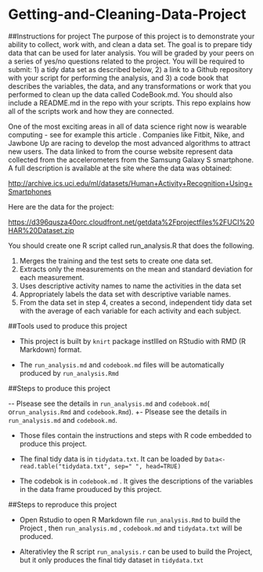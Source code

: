 Getting-and-Cleaning-Data-Project
 =================================
 ##Instructions for project
 The purpose of this project is to demonstrate your ability to collect, work with, and clean a data set. The goal is to prepare tidy data that can be used for later analysis. You will be graded by your peers on a series of yes/no questions related to the project. You will be required to submit: 1) a tidy data set as described below, 2) a link to a Github repository with your script for performing the analysis, and 3) a code book that describes the variables, the data, and any transformations or work that you performed to clean up the data called CodeBook.md. You should also include a README.md in the repo with your scripts. This repo explains how all of the scripts work and how they are connected. 
 
 One of the most exciting areas in all of data science right now is wearable computing - see for example this article . Companies like Fitbit, Nike, and Jawbone Up are racing to develop the most advanced algorithms to attract new users. The data linked to from the course website represent data collected from the accelerometers from the Samsung Galaxy S smartphone. A full description is available at the site where the data was obtained: 
 
 http://archive.ics.uci.edu/ml/datasets/Human+Activity+Recognition+Using+Smartphones
 
 Here are the data for the project:
 
 https://d396qusza40orc.cloudfront.net/getdata%2Fprojectfiles%2FUCI%20HAR%20Dataset.zip 
 
 You should create one R script called run_analysis.R that does the following. 
 
 1. Merges the training and the test sets to create one data set.
 2. Extracts only the measurements on the mean and standard deviation for each measurement. 
 3. Uses descriptive activity names to name the activities in the data set
 4. Appropriately labels the data set with descriptive variable names.
 5. From the data set in step 4, creates a second, independent tidy data set with the average 
    of each variable for each activity and each subject.
 
 ##Tools used to produce this project
 - This project is built by `knirt` package instllled on RStudio with RMD (R Markdown) format.
 
 - The  `run_analysis.md` and `codebook.md` files will be  automatically  produced by `run_analysis.Rmd` 
 
 ##Steps to produce this project
 
-- Plsease see the details in `run_analysis.md` and `codebook.md`(  or`run_analysis.Rmd` and `codebook.Rmd`).
+- Plsease see the details in `run_analysis.md` and `codebook.md`.
 
 - Those files  contain the instructions and steps with R code embedded  to produce this project.
 
 - The final tidy data is in `tidydata.txt`. It can be loaded by `Data<-read.table("tidydata.txt", sep=" ", head=TRUE)`
 
 - The codebok is in `codebook.md` . It gives the descriptions of the variables in the data frame prouduced by this project.
 
 ##Steps to reproduce this project
 
 -  Open Rstudio to open R  Markdown file  `run_analysis.Rmd` to build the Project , then `run_analysis.md` , `codebook.md` and 
   `tidydata.txt` will be produced.
   
 -  Alterativley the R script `run_analysis.r` can be used  to build the Project, but it only produces the final tidy dataset in `tidydata.txt`
